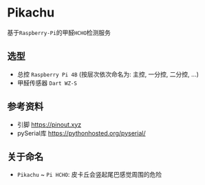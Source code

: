 # Pikachu
基于`Raspberry-Pi`的甲醛`HCHO`检测服务

## 选型
- 总控 `Raspberry Pi 4B` (按层次依次命名为: 主控, 一分控, 二分控, ...)
- 甲醛传感器 `Dart WZ-S`

## 参考资料
- 引脚 https://pinout.xyz
- pySerial库 https://pythonhosted.org/pyserial/

## 关于命名
- `Pikachu` ~ `Pi HCHO`: 皮卡丘会竖起尾巴感觉周围的危险
